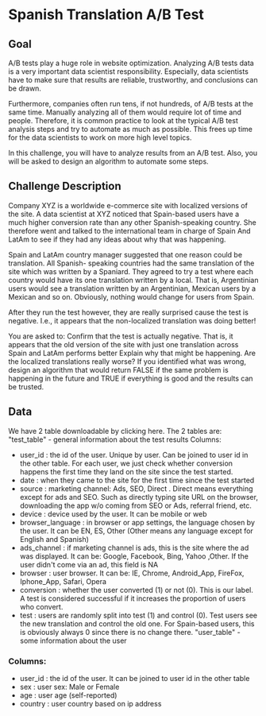 # Spanish Translation A/B Test
## Goal

A/B tests play a huge role in website optimization. Analyzing A/B tests data is a very important 
data scientist responsibility. Especially, data scientists have to make sure that results are 
reliable, trustworthy, and conclusions can be drawn.

Furthermore, companies often run tens, if not hundreds, of A/B tests at the same time. Manually 
analyzing all of them would require lot of time and people. Therefore, it is common practice to 
look at the typical A/B test analysis steps and try to automate as much as possible. This frees 
up time for the data scientists to work on more high level topics.

In this challenge, you will have to analyze results from an A/B test. Also, you will be asked to 
design an algorithm to automate some steps.



## Challenge Description
Company XYZ is a worldwide e-commerce site with localized versions of the site.
A data scientist at XYZ noticed that Spain-based users have a much higher conversion rate than
any other Spanish-speaking country. She therefore went and talked to the international team in
charge of Spain And LatAm to see if they had any ideas about why that was happening.

Spain and LatAm country manager suggested that one reason could be translation. All Spanish-
speaking countries had the same translation of the site which was written by a Spaniard. They
agreed to try a test where each country would have its one translation written by a local. That is,
Argentinian users would see a translation written by an Argentinian, Mexican users by a Mexican
and so on. Obviously, nothing would change for users from Spain.

After they run the test however, they are really surprised cause the test is negative. I.e., it
appears that the non-localized translation was doing better!

You are asked to:
Confirm that the test is actually negative. That is, it appears that the old version of the 
site with just one translation across Spain and LatAm performs better
Explain why that might be happening. Are the localized translations really worse?
If you identified what was wrong, design an algorithm that would return FALSE if the
same problem is happening in the future and TRUE if everything is good and the results
can be trusted.

## Data
We have 2 table downloadable by clicking here. 
The 2 tables are:
    "test_table" - general information about the test results
Columns:
- user_id : the id of the user. Unique by user. Can be joined to user id in the other table.
For each user, we just check whether conversion happens the first time they land on the
site since the test started.
- date : when they came to the site for the first time since the test started
- source : marketing channel: Ads, SEO, Direct . Direct means everything except for ads
and SEO. Such as directly typing site URL on the browser, downloading the app w/o
coming from SEO or Ads, referral friend, etc.
- device : device used by the user. It can be mobile or web
- browser_language : in browser or app settings, the language chosen by the user. It can
be EN, ES, Other (Other means any language except for English and Spanish)
- ads_channel : if marketing channel is ads, this is the site where the ad was displayed. It
can be: Google, Facebook, Bing, Yahoo ,Other. If the user didn't come via an ad, this
field is NA
- browser : user browser. It can be: IE, Chrome, Android_App, FireFox, Iphone_App,
Safari, Opera
- conversion : whether the user converted (1) or not (0). This is our label. A test is
considered successful if it increases the proportion of users who convert.
- test : users are randomly split into test (1) and control (0). Test users see the new
translation and control the old one. For Spain-based users, this is obviously always 0
since there is no change there.
    "user_table" - some information about the user



### Columns:
- user_id : the id of the user. It can be joined to user id in the other table
- sex : user sex: Male or Female
- age : user age (self-reported)
- country : user country based on ip address
